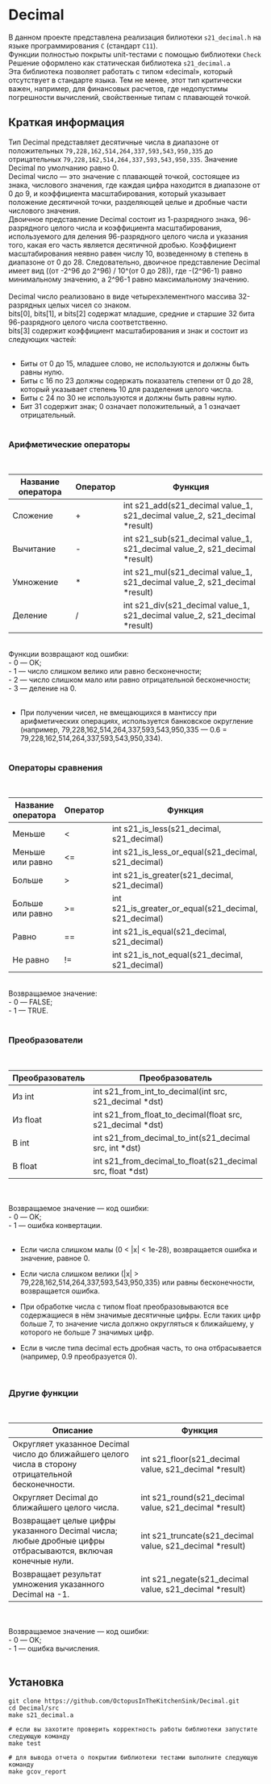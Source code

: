 # Decimal

В данном проекте представлена реализация билиотеки ```s21_decimal.h``` на языке программирования ```С``` (стандарт ```С11```). <br>
Функции полностью покрыты unit-тестами c помощью библиотеки ```Check```<br>
Решение оформлено как статическая библиотека ```s21_decimal.a```<br>
Эта библиотека позволяет работать с типом «decimal», который отсутствует в стандарте языка. Тем не менее, этот тип критически важен, например, для финансовых расчетов, где недопустимы погрешности вычислений, свойственные типам с плавающей точкой.

## Краткая информация

Тип Decimal представляет десятичные числа в диапазоне от положительных ```79,228,162,514,264,337,593,543,950,335``` до отрицательных ```79,228,162,514,264,337,593,543,950,335```. Значение Decimal по умолчанию равно 0.<br>
Decimal число — это значение с плавающей точкой, состоящее из знака, числового значения, где каждая цифра находится в диапазоне от 0 до 9, и коэффициента масштабирования, который указывает положение десятичной точки, разделяющей целые и дробные части числового значения.<br>
Двоичное представление Decimal состоит из 1-разрядного знака, 96-разрядного целого числа и коэффициента масштабирования, используемого для деления 96-разрядного целого числа и указания того, какая его часть является десятичной дробью. Коэффициент масштабирования неявно равен числу 10, возведенному в степень в диапазоне от 0 до 28. Следовательно, двоичное представление Decimal имеет вид ((от -2^96 до 2^96) / 10^(от 0 до 28)), где -(2^96-1) равно минимальному значению, а 2^96-1 равно максимальному значению.<br><br>
Decimal число реализовано в виде четырехэлементного массива 32-разрядных целых чисел со знаком.<br>
bits[0], bits[1], и bits[2] содержат младшие, средние и старшие 32 бита 96-разрядного целого числа соответственно.<br>
bits[3] содержит коэффициент масштабирования и знак и состоит из следующих частей:
<br><br>
- Биты от 0 до 15, младшее слово, не используются и должны быть равны нулю.<br>
- Биты с 16 по 23 должны содержать показатель степени от 0 до 28, который указывает степень 10 для разделения целого числа.<br>
- Биты с 24 по 30 не используются и должны быть равны нулю.<br>
- Бит 31 содержит знак; 0 означает положительный, а 1 означает отрицательный.<br><br>
### Арифметические операторы
<br>

Название оператора|Оператор|Функция
-|-|-
Сложение|+|int s21_add(s21_decimal value_1, s21_decimal value_2, s21_decimal *result)
Вычитание|-|int s21_sub(s21_decimal value_1, s21_decimal value_2, s21_decimal *result)
Умножение|*|int s21_mul(s21_decimal value_1, s21_decimal value_2, s21_decimal *result)
Деление|/|int s21_div(s21_decimal value_1, s21_decimal value_2, s21_decimal *result)

<br>
Функции возвращают код ошибки:
<br>
- 0 — OK;<br>
- 1 — число слишком велико или равно бесконечности;<br>
- 2 — число слишком мало или равно отрицательной бесконечности;<br>
- 3 — деление на 0.
<br><br>

* При получении чисел, не вмещающихся в мантиссу при арифметических операциях, используется банковское округление (например, 79,228,162,514,264,337,593,543,950,335 — 0.6 = 79,228,162,514,264,337,593,543,950,334).<br><br>

### Операторы сравнения 
<br>

Название оператора|Оператор|Функция
-|-|-
Меньше|<|int s21_is_less(s21_decimal, s21_decimal)
Меньше или равно|<=|int s21_is_less_or_equal(s21_decimal, s21_decimal)
Больше|>|int s21_is_greater(s21_decimal, s21_decimal)
Больше или равно|>=|int s21_is_greater_or_equal(s21_decimal, s21_decimal)
Равно|==|int s21_is_equal(s21_decimal, s21_decimal)
Не равно|!=|int s21_is_not_equal(s21_decimal, s21_decimal)

<br>
Возвращаемое значение:<br>
- 0 — FALSE;<br>
- 1 — TRUE.
<br><br>

### Преобразователи
<br>

Преобразователь|Преобразователь
-|-
Из int|int s21_from_int_to_decimal(int src, s21_decimal *dst)
Из float|int s21_from_float_to_decimal(float src, s21_decimal *dst)
В int|int s21_from_decimal_to_int(s21_decimal src, int *dst)
В float|int s21_from_decimal_to_float(s21_decimal src, float *dst)

<br>
<br>
Возвращаемое значение — код ошибки:<br>
- 0 — OK;<br>
- 1 — ошибка конвертации.<br><br>

* Если числа слишком малы (0 < |x| < 1e-28), возвращается ошибка и значение, равное 0.

* Если числа слишком велики (|x| > 79,228,162,514,264,337,593,543,950,335) или равны бесконечности, возвращается ошибка.

* При обработке числа с типом float преобразовываются все содержащиеся в нём значимые десятичные цифры. Если таких цифр больше 7, то значение числа должно округляться к ближайшему, у которого не больше 7 значимых цифр.
* Если в числе типа decimal есть дробная часть, то она отбрасывается (например, 0.9 преобразуется 0).

<br>

### Другие функции

<br>

Описание|Функция
-|-
Округляет указанное Decimal число до ближайшего целого числа в сторону отрицательной бесконечности.|int s21_floor(s21_decimal value, s21_decimal *result)
Округляет Decimal до ближайшего целого числа.|int s21_round(s21_decimal value, s21_decimal *result)
Возвращает целые цифры указанного Decimal числа; любые дробные цифры отбрасываются, включая конечные нули.|int s21_truncate(s21_decimal value, s21_decimal *result)
Возвращает результат умножения указанного Decimal на -1.|int s21_negate(s21_decimal value, s21_decimal *result)

<br>
<br>
Возвращаемое значение — код ошибки:<br>
- 0 — OK;<br>
- 1 — ошибка вычисления.<br><br>

## Установка
```
git clone https://github.com/OctopusInTheKitchenSink/Decimal.git
cd Decimal/src
make s21_decimal.a

# если вы захотите проверить корректность работы библиотеки запустите следующую команду
make test

# для вывода отчета о покрытии библиотеки тестами выполните следующую команду
make gcov_report
```
